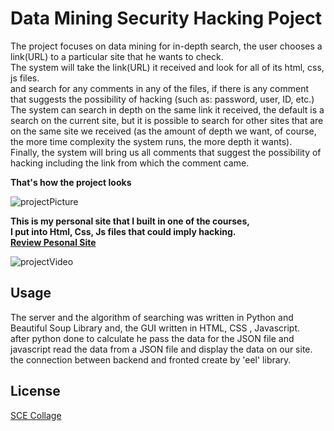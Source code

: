 # Data Mining Security Hacking Poject

The project focuses on data mining for in-depth search, the user chooses a link(URL) to a particular site that he wants to check.<br/>
The system will take the link(URL) it received and look for all of its html, css, js files.<br/>
and search for any comments in any of the files, if there is any comment that suggests the possibility of hacking (such as: password, user, ID, etc.)<br/>
The system can search in depth on the same link it received, the default is a search on the current site, but it is possible to search for other sites that are on the same site we received (as the amount of depth we want, of course, the more time complexity the system runs, the more depth it wants).<br/>
Finally, the system will bring us all comments that suggest the possibility of hacking including the link from which the comment came.<br/>

**That's how the project looks**

![projectPicture](https://user-images.githubusercontent.com/33221427/76643819-7e637580-655e-11ea-8907-39875e0fe911.JPG)

**This is my personal site that I built in one of the courses,<br/>
I put into Html, Css, Js files that could imply hacking.<br/>
[Review Pesonal Site](https://guyhassan.github.io/Geo-Information-Project/)**

![projectVideo](https://user-images.githubusercontent.com/33221427/76643844-89b6a100-655e-11ea-9fe4-7edf48617db7.gif)
## Usage
The server and the algorithm of searching was written in Python and Beautiful Soup Library and, the GUI written in HTML, CSS , Javascript.<br/>
after python done to calculate he pass the data for the JSON file and javascript read the data from a JSON file and display the data on our site.
the connection between backend and fronted create by 'eel' library.

## License
[SCE Collage](https://www.sce.ac.il/)
